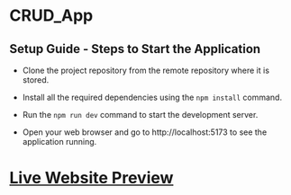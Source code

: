 # CRUD_App 

## Setup Guide - Steps to Start the Application

- Clone the project repository from the remote repository where it is stored.

- Install all the required dependencies using the `npm install` command.

- Run the `npm run dev` command to start the development server.

- Open your web browser and go to http://localhost:5173 to see the application running.

# [Live Website Preview](https://crud-app-58c6e.firebaseapp.com/)
